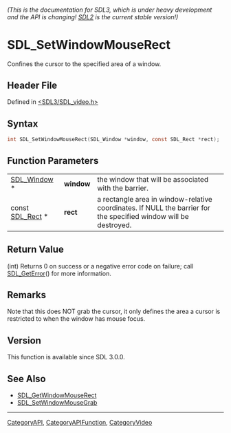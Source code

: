 ###### (This is the documentation for SDL3, which is under heavy development and the API is changing! [SDL2](https://wiki.libsdl.org/SDL2/) is the current stable version!)
# SDL_SetWindowMouseRect

Confines the cursor to the specified area of a window.

## Header File

Defined in [<SDL3/SDL_video.h>](https://github.com/libsdl-org/SDL/blob/main/include/SDL3/SDL_video.h)

## Syntax

```c
int SDL_SetWindowMouseRect(SDL_Window *window, const SDL_Rect *rect);
```

## Function Parameters

|                              |            |                                                                                                                  |
| ---------------------------- | ---------- | ---------------------------------------------------------------------------------------------------------------- |
| [SDL_Window](SDL_Window) *   | **window** | the window that will be associated with the barrier.                                                             |
| const [SDL_Rect](SDL_Rect) * | **rect**   | a rectangle area in window-relative coordinates. If NULL the barrier for the specified window will be destroyed. |

## Return Value

(int) Returns 0 on success or a negative error code on failure; call
[SDL_GetError](SDL_GetError)() for more information.

## Remarks

Note that this does NOT grab the cursor, it only defines the area a cursor
is restricted to when the window has mouse focus.

## Version

This function is available since SDL 3.0.0.

## See Also

- [SDL_GetWindowMouseRect](SDL_GetWindowMouseRect)
- [SDL_SetWindowMouseGrab](SDL_SetWindowMouseGrab)

----
[CategoryAPI](CategoryAPI), [CategoryAPIFunction](CategoryAPIFunction), [CategoryVideo](CategoryVideo)

